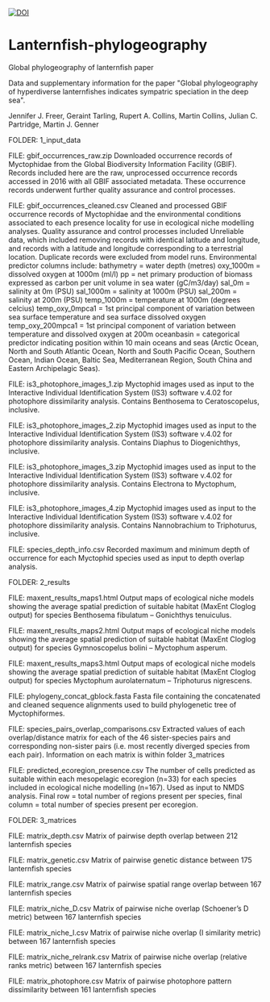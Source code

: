 <a href="https://zenodo.org/badge/latestdoi/511675612"><img src="https://zenodo.org/badge/511675612.svg" alt="DOI"></a>

# Lanternfish-phylogeography
Global phylogeography of lanternfish paper

Data and supplementary information for the paper "Global phylogeography of hyperdiverse lanternfishes indicates sympatric speciation in the deep sea".

Jennifer J. Freer, Geraint Tarling, Rupert A. Collins, Martin Collins, Julian C. Partridge, Martin J. Genner

FOLDER: 1_input_data

FILE: gbif_occurrences_raw.zip
Downloaded occurrence records of Myctophidae from the Global Biodiversity Information Facility (GBIF).  Records included here are the raw, unprocessed occurrence records accessed in 2016 with all GBIF associated metadata. These occurrence records underwent further quality assurance and control processes.  

FILE: gbif_occurrences_cleaned.csv
Cleaned and processed GBIF occurrence records of Myctophidae and the environmental conditions associated to each presence locality for use in ecological niche modelling analyses. Quality assurance and control processes included Unreliable data, which included removing records with identical latitude and longitude, and records with a latitude and longitude corresponding to a terrestrial location. Duplicate records were excluded from model runs. Environmental predictor columns include:
bathymetry = water depth (metres)
oxy_1000m = dissolved oxygen at 1000m (ml/l)
pp = net primary production of biomass expressed as carbon per unit volume in sea water (gC/m3/day)
sal_0m = salinity at 0m (PSU)
sal_1000m = salinity at 1000m (PSU)
sal_200m = salinity at 200m (PSU)
temp_1000m = temperature at 1000m (degrees celcius)
temp_oxy_0mpca1 = 1st principal component of variation between sea surface temperature and sea surface dissolved oxygen
temp_oxy_200mpca1 = 1st principal component of variation between temperature and dissolved oxygen at 200m
oceanbasin = categorical predictor indicating position within 10 main oceans and seas (Arctic Ocean, North and South Atlantic Ocean, North and South Pacific Ocean, Southern Ocean, Indian Ocean, Baltic Sea, Mediterranean Region, South China and Eastern Archipelagic Seas).

FILE: is3_photophore_images_1.zip Myctophid images used as input to the Interactive Individual Identification System (IS3) software v.4.02 for photophore dissimilarity analysis. Contains Benthosema to Ceratoscopelus, inclusive.

FILE: is3_photophore_images_2.zip Myctophid images used as input to the Interactive Individual Identification System (IS3) software v.4.02 for photophore dissimilarity analysis. Contains Diaphus to Diogenichthys, inclusive.

FILE: is3_photophore_images_3.zip Myctophid images used as input to the Interactive Individual Identification System (IS3) software v.4.02 for photophore dissimilarity analysis. Contains Electrona to Myctophum, inclusive.

FILE: is3_photophore_images_4.zip Myctophid images used as input to the Interactive Individual Identification System (IS3) software v.4.02 for photophore dissimilarity analysis. Contains Nannobrachium to Triphoturus, inclusive.

FILE: species_depth_info.csv
Recorded maximum and minimum depth of occurrence for each Myctophid species used as input to depth overlap analysis.

FOLDER: 2_results

FILE: maxent_results_maps1.html
Output maps of ecological niche models showing the average spatial prediction of suitable habitat (MaxEnt Cloglog output) for species Benthosema fibulatum – Gonichthys tenuiculus.

FILE: maxent_results_maps2.html
Output maps of ecological niche models showing the average spatial prediction of suitable habitat (MaxEnt Cloglog output) for species Gymnoscopelus bolini – Myctophum asperum.

FILE: maxent_results_maps3.html
Output maps of ecological niche models showing the average spatial prediction of suitable habitat (MaxEnt Cloglog output) for species Myctophum aurolaternatum – Triphoturus nigrescens.

FILE: phylogeny_concat_gblock.fasta
Fasta file containing the concatenated and cleaned sequence alignments used to build phylogenetic tree of Myctophiformes.

FILE: species_pairs_overlap_comparisons.csv
Extracted values of each overlap/distance matrix for each of the 46 sister-species pairs and corresponding non-sister pairs (i.e. most recently diverged species from each pair). Information on each matrix is within folder 3_matrices

FILE: predicted_ecoregion_presence.csv
The number of cells predicted as suitable within each mesopelagic ecoregion (n=33) for each species included in ecological niche modelling (n=167). Used as input to NMDS analysis. Final row = total number of regions present per species, final column = total number of species present per ecoregion.

FOLDER: 3_matrices

FILE: matrix_depth.csv
Matrix of pairwise depth overlap between 212 lanternfish species

FILE: matrix_genetic.csv
Matrix of pairwise genetic distance between 175 lanternfish species

FILE: matrix_range.csv
Matrix of pairwise spatial range overlap between 167 lanternfish species

FILE: matrix_niche_D.csv 
Matrix of pairwise niche overlap (Schoener’s D metric) between 167 lanternfish species

FILE: matrix_niche_I.csv 
Matrix of pairwise niche overlap (I similarity metric) between 167 lanternfish species

FILE: matrix_niche_relrank.csv 
Matrix of pairwise niche overlap (relative ranks metric) between 167 lanternfish species

FILE: matrix_photophore.csv 
Matrix of pairwise photophore pattern dissimilarity between 161 lanternfish species

